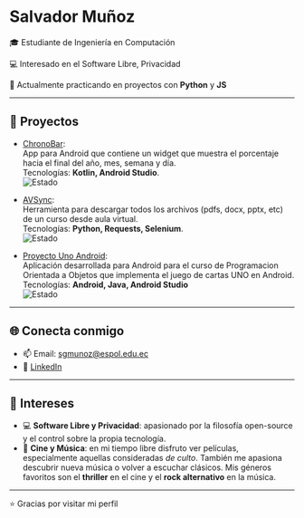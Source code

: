 # Salvador Muñoz

🎓 Estudiante de Ingeniería en Computación

💻 Interesado en el Software Libre, Privacidad 

🚀 Actualmente practicando en proyectos con **Python** y **JS**

---

## 🔧 Proyectos

* [ChronoBar](https://github.com/salva1984/chronobar):  
  App para Android que contiene un widget que muestra el porcentaje hacia el final del año, mes, semana y día.  
  Tecnologías: __Kotlin, Android Studio__.    
  ![Estado](https://img.shields.io/badge/estado-En%20desarrollo-orange)

* [AVSync](https://github.com/salva1984/AVSync):  
  Herramienta para descargar todos los archivos (pdfs, docx, pptx, etc) de un curso desde aula virtual.  
  Tecnologías: __Python, Requests, Selenium__.  
  ![Estado](https://img.shields.io/badge/estado-En%20desarrollo-orange)

* [Proyecto Uno Android](https://github.com/salva1984/Proyecto-unoAndroid):  
  Aplicación desarrollada para Android para el curso de Programacion Orientada a Objetos que implementa el juego de cartas UNO en Android.  
  Tecnologías: **Android, Java, Android Studio**  
  ![Estado](https://img.shields.io/badge/estado-Terminado-brightgreen)
  
---

## 🌐 Conecta conmigo

* 📫 Email: [sgmunoz@espol.edu.ec](mailto:sgmunoz@espol.edu.ec)
* 💼 [LinkedIn](https://www.linkedin.com/in/slvdrmunoz/)

---

## 🎯 Intereses

* 💻 **Software Libre y Privacidad**: apasionado por la filosofía open-source y el control sobre la propia tecnología.
* 🎥 **Cine y Música**: en mi tiempo libre disfruto ver películas, especialmente aquellas consideradas *de culto*. También me apasiona descubrir nueva música o volver a escuchar clásicos. Mis géneros favoritos son el **thriller** en el cine y el **rock alternativo** en la música.

---

⭐️ Gracias por visitar mi perfil
